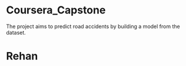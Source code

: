 # Coursera_Capstone
The project aims to predict road accidents by building a model from the dataset.

# Rehan
